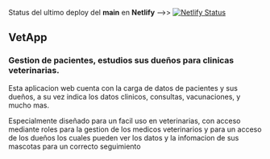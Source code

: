 Status del ultimo deploy del **main** en **Netlify** -->> [![Netlify Status](https://api.netlify.com/api/v1/badges/f4e2fd1e-f7e5-495f-bf54-18ea47aeca0a/deploy-status)](https://app.netlify.com/sites/vetapp-tpfinal22501/deploys)
<br>
<h2>VetApp</h2>
<h3>Gestion de pacientes, estudios sus dueños para clinicas veterinarias.</h3>
<p>Esta aplicacion web cuenta con la carga de datos de pacientes y sus dueños, a su vez indica los datos clinicos, consultas, vacunaciones, y mucho mas.
<p>Especialmente diseñado para un facil uso en veterinarias, con acceso mediante roles para la gestion de los medicos veterinarios y para un acceso de los dueños los cuales pueden ver los datos y la infomacion de sus mascotas para un correcto seguimiento</p>
